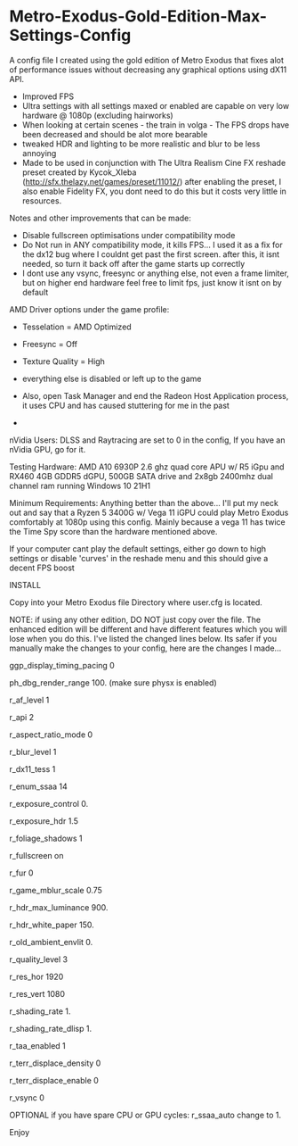 # Metro-Exodus-Gold-Edition-Max-Settings-Config
A config file I created using the gold edition of Metro Exodus that fixes alot of performance issues without decreasing any graphical options using dX11 API.


- Improved FPS
- Ultra settings with all settings maxed or enabled are capable on very low hardware @ 1080p (excluding hairworks)
- When looking at certain scenes - the train in volga - The FPS drops have been decreased and should be alot more bearable
- tweaked HDR and lighting to be more realistic and blur to be less annoying
- Made to be used in conjunction with The Ultra Realism Cine FX reshade preset created by Kycok_Xleba (http://sfx.thelazy.net/games/preset/11012/) after enabling the preset, I also enable Fidelity FX, you dont need to do this but it costs very little in resources.

Notes and other improvements that can be made:
- Disable fullscreen optimisations under compatibility mode
- Do Not run in ANY compatibility mode, it kills FPS... I used it as a fix for the dx12 bug where I couldnt get past the first screen. after this, it isnt needed, so turn it back off after the game starts up correctly
- I dont use any vsync, freesync or anything else, not even a frame limiter, but on higher end hardware feel free to limit fps, just know it isnt on by default

AMD Driver options under the game profile:
- Tesselation = AMD Optimized
- Freesync = Off
- Texture Quality = High
- everything else is disabled or left up to the game

- Also, open Task Manager and end the Radeon Host Application process, it uses CPU and has caused stuttering for me in the past
- 


nVidia Users:
DLSS and Raytracing are set to 0 in the config, If you have an nVidia GPU, go for it. 




Testing Hardware:
AMD A10 6930P 2.6 ghz quad core APU w/ R5 iGpu and RX460 4GB GDDR5 dGPU, 500GB SATA drive and 2x8gb 2400mhz dual channel ram running Windows 10 21H1


Minimum Requirements:
Anything better than the above... I'll put my neck out and say that a Ryzen 5 3400G w/ Vega 11 iGPU could play Metro Exodus comfortably at 1080p using this config. Mainly because a vega 11 has twice the Time Spy score than the hardware mentioned above.


If your computer cant play the default settings, either go down to high settings or disable 'curves' in the reshade menu and this should give a decent FPS boost



INSTALL

Copy into your Metro Exodus file Directory where user.cfg is located. 

NOTE: if using any other edition, DO NOT just copy over the file. The enhanced edition will be different and have different features which you will lose when you do this. I've listed the changed lines below. Its safer if you manually make the changes to your config, here are the changes I made...

ggp_display_timing_pacing 0

ph_dbg_render_range 100. (make sure physx is enabled)

r_af_level 1

r_api 2

r_aspect_ratio_mode 0

r_blur_level 1

r_dx11_tess 1

r_enum_ssaa 14

r_exposure_control 0.

r_exposure_hdr 1.5

r_foliage_shadows 1

r_fullscreen on

r_fur 0

r_game_mblur_scale 0.75

r_hdr_max_luminance 900.

r_hdr_white_paper 150.

r_old_ambient_envlit 0.

r_quality_level 3

r_res_hor 1920

r_res_vert 1080

r_shading_rate 1.

r_shading_rate_dlisp 1.

r_taa_enabled 1

r_terr_displace_density 0

r_terr_displace_enable 0

r_vsync 0



OPTIONAL if you have spare CPU or GPU cycles: r_ssaa_auto change to 1.



Enjoy

